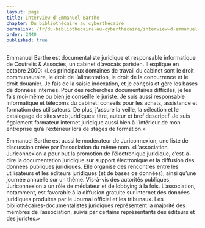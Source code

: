 ```yaml
---
layout: page
title: Interview d’Emmanuel Barthe
chapter: Du bibliothécaire au cyberthécaire
permalink: /fr/du-bibliothecaire-au-cyberthecaire/interview-d-emmanuel-barthe/
order: 2440
published: true
---
```

<p>Emmanuel Barthe est documentaliste juridique et responsable informatique de Coutrelis &amp; Associés, un cabinet d’avocats parisien. Il explique en octobre 2000: «Les principaux domaines de travail du cabinet sont le droit communautaire, le droit de l’alimentation, le droit de la concurrence et le droit douanier. Je fais de la saisie indexation, et je conçois et gère les bases de données internes. Pour des recherches documentaires difficiles, je les fais moi-même ou bien je conseille le juriste. Je suis aussi responsable informatique et télécoms du cabinet: conseils pour les achats, assistance et formation des utilisateurs. De plus, j’assure la veille, la sélection et le catalogage de sites web juridiques: titre, auteur et bref descriptif. Je suis également formateur internet juridique aussi bien à l’intérieur de mon entreprise qu’à l’extérieur lors de stages de formation.»</p>

<p>Emmanuel Barthe est aussi le modérateur de Juriconnexion, une liste de discussion créée par l’association du même nom. «L’association Juriconnexion a pour but la promotion de l’électronique juridique, c’est-à-dire la documentation juridique sur support électronique et la diffusion des données publiques juridiques. Elle organise des rencontres entre les utilisateurs et les éditeurs juridiques (et de bases de données), ainsi qu’une journée annuelle sur un thème. Vis-à-vis des autorités publiques, Juriconnexion a un rôle de médiateur et de lobbying à la fois. L’association, notamment, est favorable à la diffusion gratuite sur internet des données juridiques produites par le Journal officiel et les tribunaux. Les bibliothécaires-documentalistes juridiques représentent la majorité des membres de l’association, suivis par certains représentants des éditeurs et des juristes.»</p>